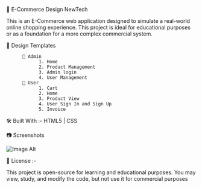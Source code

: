 🛒 E-Commerce Design NewTech

This is an E-Commerce web application designed to simulate a real-world online shopping experience. This project is ideal for educational purposes or as a foundation for a more complex commercial system.

🔧 Design Templates

          👤 Admin
                1. Home
                2. Product Management
                3. Admin login
                4. User Management
          👤 User
                1. Cart
                2. Home 
                3. Product View
                4. User Sign In and Sign Up
                5. Invoice

🛠️ Built With :-    HTML5 | CSS 

📷 Screenshots

 ![Image Alt]()


📝 License :-

This project is open-source for learning and educational purposes. You may view, study, and modify the code, but not use it for commercial purposes
